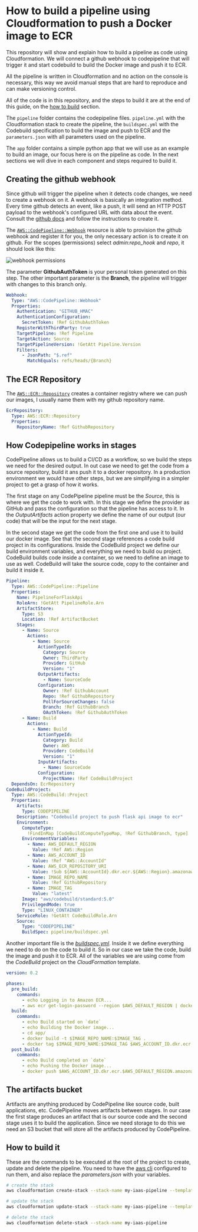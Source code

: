 # How to build a pipeline using Cloudformation to push a Docker image to ECR

This repository will show and explain how to build a pipeline as code using Cloudformation. We will connect a github webhook to codepipeline that will trigger it and start codebuild to build the Docker image and push it to ECR.

All the pipeline is written in Cloudformation and no action on the console is necessary, this way we avoid manual steps that are hard to reproduce and can make versioning control.

All of the code is in this repository, and the steps to build it are at the end of this guide, on the [how to build](https://github.com/caiocsgomes/image-pipeline-cloudformation#the-ecr-repository) section.

The `pipeline` folder contains the codepipeline files. `pipeline.yml` with the Cloudformation stack to create the pipeline, the `buildspec.yml` with the Codebuild specification to build the image and push to ECR and the `parameters.json` with all parameters used on the pipeline.

The `app` folder contains a simple python app that we will use as an example to build an image, our focus here is on the pipeline as code. In the next sections we will dive in each component and steps required to build it.

## Creating the github webhook

Since github will trigger the pipeline when it detects code changes, we need to create a webhook on it. A webhook is basically an integration method. Every time github detects an event, like a push, it will send an HTTP POST payload to the webhook's configured URL with data about the event. Consult the [github docs](https://docs.github.com/en/authentication/keeping-your-account-and-data-secure/creating-a-personal-access-token) and follow the instructions to create it.

The [`AWS::CodePipeline::Webhook`](https://docs.aws.amazon.com/AWSCloudFormation/latest/UserGuide/aws-resource-codepipeline-webhook.html) resource is able to provision the github webhook and register it for you, the only necessary action is to create it on github. For the scopes (permissions) select *admin:repo_hook* and *repo*, it should look like this:

![webhook permissions](https://github.com/caiocsgomes/image-pipeline-cloudformation/blob/media/webhook_permission.png)

The parameter **GithubAuthToken** is your personal token generated on this step. The other important parameter is the **Branch**, the pipeline will trigger with changes to this branch only.

``` yml
Webhook:
  Type: "AWS::CodePipeline::Webhook"
  Properties:
    Authentication: "GITHUB_HMAC"
    AuthenticationConfiguration:
      SecretToken: !Ref GithubAuthToken
    RegisterWithThirdParty: true
    TargetPipeline: !Ref Pipeline
    TargetAction: Source
    TargetPipelineVersion: !GetAtt Pipeline.Version
    Filters:
      - JsonPath: "$.ref"
        MatchEquals: refs/heads/{Branch}
```
## The ECR Repository

The [`AWS::ECR::Repository`](https://docs.aws.amazon.com/AWSCloudFormation/latest/UserGuide/aws-resource-ecr-repository.html) creates a container registry where we can push our images, I usually name them with my github repository name.

``` yml
EcrRepository:
  Type: AWS::ECR::Repository
  Properties:
    RepositoryName: !Ref GithubRepository
```
## How Codepipeline works in stages

CodePipeline allows us to build a CI/CD as a workflow, so we build the steps we need for the desired output. In out case we need to get the code from a source repository, build it ans push it to a docker repository. In a production environment we would have other steps, but we are simplifying in a simpler project to get a grasp of how it works.

The first stage on any CodePipeline pipeline must be the *Source*, this is where we get the code to work with. In this stage we define the provider as GitHub and pass the configuration so that the pipeline has access to it. In the *OutputArtifacts* action property we define the name of our output (our code) that will be the input for the next stage.

In the second stage we get the code from the first one and use it to build our docker image. See that the second stage references a code build project in its configurations. Inside the CodeBuild project we define our build environment variables, and everything we need to build ou project. CodeBuild builds code inside a container, so we need to define an image to use as well. CodeBuild will take the source code, copy to the container and build it inside it.

```yml
Pipeline:
  Type: AWS::CodePipeline::Pipeline
  Properties:
    Name: PipelineForFlaskApi
    RoleArn: !GetAtt PipelineRole.Arn
    ArtifactStore:
      Type: S3
      Location: !Ref ArtifactBucket
    Stages:
      - Name: Source
        Actions:
          - Name: Source
            ActionTypeId:
              Category: Source
              Owner: ThirdParty
              Provider: GitHub
              Version: "1"
            OutputArtifacts:
              - Name: SourceCode
            Configuration:
              Owner: !Ref GithubAccount
              Repo: !Ref GithubRepository
              PollForSourceChanges: false
              Branch: !Ref GithubBranch
              OAuthToken: !Ref GithubAuthToken
      - Name: Build
        Actions:
          - Name: Build
            ActionTypeId:
              Category: Build
              Owner: AWS
              Provider: CodeBuild
              Version: "1"
            InputArtifacts:
              - Name: SourceCode
            Configuration:
              ProjectName: !Ref CodeBuildProject
  DependsOn: EcrRepository
CodeBuildProject:
  Type: AWS::CodeBuild::Project
  Properties:
    Artifacts:
      Type: CODEPIPELINE
    Description: "Codebuild project to push flask api image to ecr"
    Environment:
      ComputeType:
        !FindInMap [CodeBuildComputeTypeMap, !Ref GithubBranch, type]
      EnvironmentVariables:
        - Name: AWS_DEFAULT_REGION
          Value: !Ref AWS::Region
        - Name: AWS_ACCOUNT_ID
          Value: !Ref "AWS::AccountId"
        - Name: AWS_ECR_REPOSITORY_URI
          Value: !Sub ${AWS::AccountId}.dkr.ecr.${AWS::Region}.amazonaws.com/${EcrRepository}
        - Name: IMAGE_REPO_NAME
          Value: !Ref GithubRepository
        - Name: IMAGE_TAG
          Value: "latest"
      Image: "aws/codebuild/standard:5.0"
      PrivilegedMode: true
      Type: "LINUX_CONTAINER"
    ServiceRole: !GetAtt CodeBuildRole.Arn
    Source:
      Type: "CODEPIPELINE"
      BuildSpec: pipeline/buildspec.yml
```

Another important file is the [*buildspec.yml*](https://docs.aws.amazon.com/codebuild/latest/userguide/build-spec-ref.html). Inside it we define everything we need to do on the code to build it. So in our case we take the code, build the image and push it to ECR. All of the variables we are using come from the *CodeBuild* project on the *CloudFormation* template.

``` yml
version: 0.2

phases:
  pre_build:
    commands:
      - echo Logging in to Amazon ECR...
      - aws ecr get-login-password --region $AWS_DEFAULT_REGION | docker login --username AWS --password-stdin $AWS_ACCOUNT_ID.dkr.ecr.$AWS_DEFAULT_REGION.amazonaws.com
  build:
    commands:
      - echo Build started on `date`
      - echo Building the Docker image...
      - cd app/
      - docker build -t $IMAGE_REPO_NAME:$IMAGE_TAG .
      - docker tag $IMAGE_REPO_NAME:$IMAGE_TAG $AWS_ACCOUNT_ID.dkr.ecr.$AWS_DEFAULT_REGION.amazonaws.com/$IMAGE_REPO_NAME:$IMAGE_TAG
  post_build:
    commands:
      - echo Build completed on `date`
      - echo Pushing the Docker image...
      - docker push $AWS_ACCOUNT_ID.dkr.ecr.$AWS_DEFAULT_REGION.amazonaws.com/$IMAGE_REPO_NAME:$IMAGE_TAG
```

## The artifacts bucket

Artifacts are anything produced by CodePipeline like source code, built applications, etc. CodePipeline moves artifacts between stages. In our case the first stage produces an artifact that is our source code and the second stage uses it to build the application. Since we need storage to do this we need an S3 bucket that will store all the artifacts produced by CodePipeline.

## How to build it

These are the commands to be executed at the root of the project to create, update and delete the pipeline. You need to have the [aws cli](https://docs.aws.amazon.com/cli/latest/userguide/cli-chap-configure.html) configured to run them, and also replace the *parameters.json* with your variables.

```bash
# create the stack
aws cloudformation create-stack --stack-name my-iaas-pipeline --template-body file://pipeline/pipeline.yml  --parameters file://pipeline/parameters.json --capabilities CAPABILITY_IAM
```

```bash
# update the stack
aws cloudformation update-stack --stack-name my-iaas-pipeline --template-body file://pipeline/pipeline.yml  --parameters file://pipeline/parameters.json --capabilities CAPABILITY_IAM
```

```bash
# delete the stack
aws cloudformation delete-stack --stack-name my-iaas-pipeline
```

